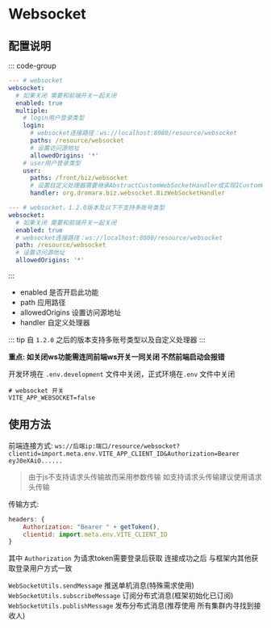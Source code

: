 # Websocket

## 配置说明
::: code-group
```yaml [application.yml <Badge type="tip" text=">1.2.0" />]
--- # websocket
websocket:
  # 如果关闭 需要和前端开关一起关闭
  enabled: true
  multiple:
    # login用户登录类型
    login:
      # websocket连接路径：ws://localhost:8080/resource/websocket
      paths: /resource/websocket
      # 设置访问源地址
      allowedOrigins: '*'
    # user用户登录类型
    user:
      paths: /front/biz/websocket
      # 设置自定义处理器需要继承AbstractCustomWebSocketHandler或实现ICustomWebSocketHandler
      handler: org.dromara.biz.websocket.BizWebSocketHandler
```
```yaml [application.yml  <Badge type="tip" text="<=1.2.0" />]
--- # websocket，1.2.0版本及以下不支持多账号类型
websocket:
  # 如果关闭 需要和前端开关一起关闭
  enabled: true
  # websocket连接路径：ws://localhost:8080/resource/websocket
  path: /resource/websocket
  # 设置访问源地址
  allowedOrigins: '*'
```
:::
* enabled 是否开启此功能
* path 应用路径
* allowedOrigins 设置访问源地址
* handler 自定义处理器

::: tip
自 `1.2.0` 之后的版本支持多账号类型以及自定义处理器
:::

**重点: 如关闭ws功能需连同前端ws开关一同关闭 不然前端启动会报错**

开发环境在 `.env.development` 文件中关闭，正式环境在`.env` 文件中关闭
```properties
# websocket 开关
VITE_APP_WEBSOCKET=false
```

## 使用方法
前端连接方式: `ws://后端ip:端口/resource/websocket?clientid=import.meta.env.VITE_APP_CLIENT_ID&Authorization=Bearer eyJ0eXAiO......`

> 由于js不支持请求头传输故而采用参数传输 如支持请求头传输建议使用请求头传输

传输方式:

```javascript
headers: {
    Authorization: "Bearer " + getToken(),
    clientid: import.meta.env.VITE_CLIENT_ID
}
```
其中 `Authorization` 为请求token需要登录后获取 连接成功之后 与框架内其他获取登录用户方式一致

`WebSocketUtils.sendMessage` 推送单机消息(特殊需求使用)<br>
`WebSocketUtils.subscribeMessage` 订阅分布式消息(框架初始化已订阅)<br>
`WebSocketUtils.publishMessage` 发布分布式消息(推荐使用 所有集群内寻找到接收人)<br>
